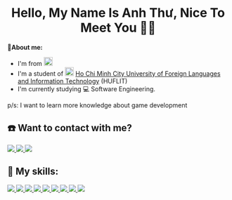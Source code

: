 <h1 align="center">Hello, My Name Is Anh Thư, Nice To Meet You 💙🐢</h1>

<b>📝About me:</b>
- I'm from <img src="https://img.icons8.com/external-vitaliy-gorbachev-flat-vitaly-gorbachev/58/null/external-vietnam-flags-vitaliy-gorbachev-flat-vitaly-gorbachev.png" style="width:20px; height:20px;">
- I'm a student of <img src="https://img.icons8.com/fluency/48/null/school-building.png" style="width:20px; height:20px;" alt="school"> [Ho Chi Minh City University of Foreign Languages and Information Technology](https://huflit.edu.vn) (HUFLIT)
- I'm currently studying 💻 Software Engineering.
<p> p/s: I want to learn more knowledge about game development <p>

<h2>☎️ Want to contact with me?</h2>
<div>
  <a href="https://www.facebook.com/vuong.tran.2001/">
    <img src="https://img.icons8.com/color/48/null/facebook-new.png">
  </a>
  <a href="https://github.com/VuongTranKameru">
    <img src="https://img.icons8.com/fluency/48/null/github.png">
  </a>
  <a href="mailto:0918051090t@gmail.com">
    <img src="https://img.icons8.com/fluency/48/null/gmail.png">
  </a>
</div>

<h2>🏃 My skills:</h2>
<div>
  <a href="https://visualstudio.microsoft.com">
    <img src="https://img.icons8.com/fluency/48/null/visual-studio.png"/>
  </a>
  <a href="https://visualstudio.microsoft.com">
    <img src="https://img.icons8.com/fluency/48/null/visual-studio-code-2019.png"/>
  </a>
  <a href="https://www.microsoft.com/en-us/sql-server/sql-server-downloads">
    <img src="https://img.icons8.com/color/48/null/microsoft-sql-server.png"/>
  </a>
  <a href="https://trello.com">
    <img src="https://img.icons8.com/color/48/null/trello.png"/>
  </a>
  <a href="https://www.adobe.com/">
    <img src="https://img.icons8.com/color/48/null/adobe-photoshop--v1.png"/>
  </a>
  <a href="https://www.adobe.com/">
    <img src="https://img.icons8.com/color/48/null/adobe-xd--v1.png"/>
  </a>
  <a href="https://wikipedia.org/wiki/HTML">
    <img src="https://img.icons8.com/color/48/null/html-5--v1.png"/>
  </a>
  <a href="https://wikipedia.org/wiki/CSS">
    <img src="https://img.icons8.com/fluency/48/null/css3.png"/>
  </a>
  <a href="https://getbootstrap.com">
    <img src="https://img.icons8.com/color/48/null/bootstrap.png"/>
  </a>
  <!-- 
  <a href="https://reactjs.org">
    <img src="https://img.icons8.com/color/48/null/react-native.png"/>
  </a>
  -->
</div>
